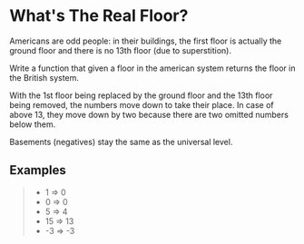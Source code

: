 # What's The Real Floor?

Americans are odd people: in their buildings, the first floor is actually the ground floor and there is no 13th floor (due to superstition).

Write a function that given a floor in the american system returns the floor in the British system.

With the 1st floor being replaced by the ground floor and the 13th floor being removed, the numbers move down to take their place. In case of above 13, they move down by two because there are two omitted numbers below them.

Basements (negatives) stay the same as the universal level.

## Examples

> - 1 => 0
> - 0 => 0
> - 5 => 4
> - 15 => 13
> - -3 => -3

